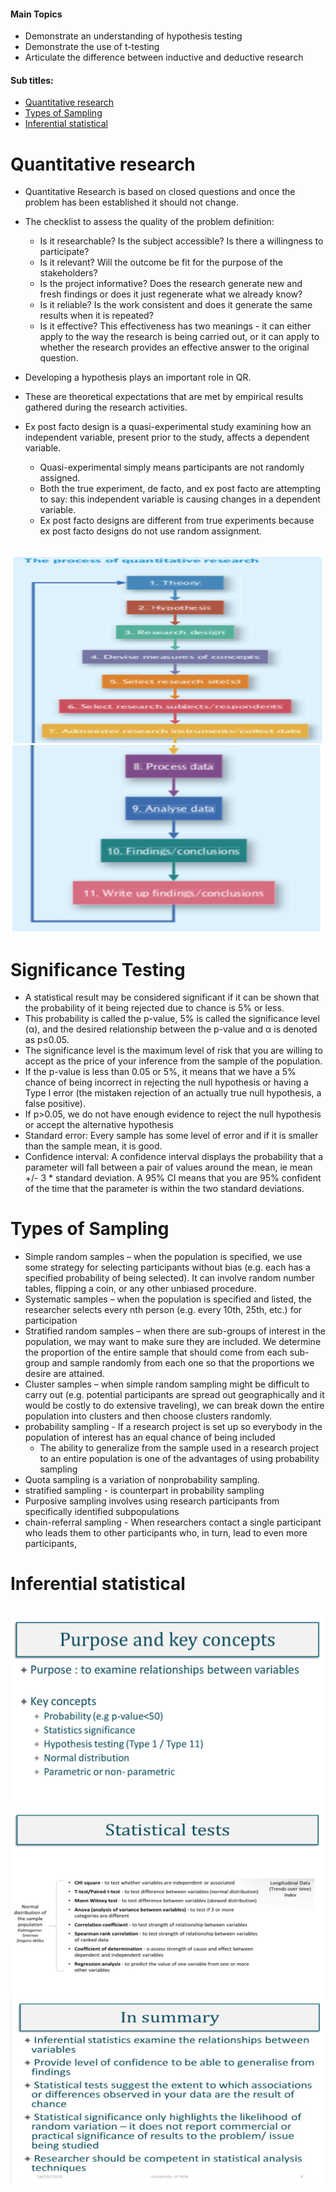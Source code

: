 #### Main Topics

* Demonstrate an understanding of hypothesis testing
* Demonstrate the use of t-testing
* Articulate the difference between inductive and deductive research

#### Sub titles:

* [Quantitative research](#quantitative-research)
* [Types of Sampling](#types-of-sampling)
* [Inferential statistical](#inferential-statistical)

# Quantitative research

* Quantitative Research is based on closed questions and once the problem has been established it should not change.
* The checklist to assess the quality of the problem definition:
    * Is it researchable? Is the subject accessible? Is there a willingness to participate?
    * Is it relevant? Will the outcome be fit for the purpose of the stakeholders?
    * Is the project informative? Does the research generate new and fresh findings or does it just regenerate what we
      already know?
    * Is it reliable? Is the work consistent and does it generate the same results when it is repeated?
    * Is it effective? This effectiveness has two meanings - it can either apply to the way the research is being
      carried out, or it can apply to whether the research provides an effective answer to the original question.

* Developing a hypothesis plays an important role in QR.
* These are theoretical expectations that are met by empirical results gathered during the research activities.
* Ex post facto design is a quasi-experimental study examining how an independent variable, present prior to the study,
  affects a dependent variable.
    * Quasi-experimental simply means participants are not randomly assigned.
    * Both the true experiment, de facto, and ex post facto are attempting to say: this independent variable is causing
      changes in a dependent variable.
    * Ex post facto designs are different from true experiments because ex post facto designs do not use random
      assignment.

</br><img src="./img/4/1.png" alt="alt text" width="500" height="300">
</br><img src="./img/4/2.png" alt="alt text" width="500" height="300">

# Significance Testing

* A statistical result may be considered significant if it can be shown that the probability of it being rejected due to
  chance is 5% or less.
* This probability is called the p-value, 5% is called the significance level (α), and the desired relationship between
  the p-value and α is denoted as p≤0.05.
* The significance level is the maximum level of risk that you are willing to accept as the price of your inference from
  the sample of the population.
* If the p-value is less than 0.05 or 5%, it means that we have a 5% chance of being incorrect in rejecting the null
  hypothesis or having a Type I error (the mistaken rejection of an actually true null hypothesis, a false positive).
* If p>0.05, we do not have enough evidence to reject the null hypothesis or accept the alternative hypothesis
* Standard error: Every sample has some level of error and if it is smaller than the sample mean, it is good.
* Confidence interval: A confidence interval displays the probability that a parameter will fall between a pair of
  values around the mean, ie mean +/- 3 * standard deviation. A 95% CI means that you are 95% confident of the time that
  the parameter is within the two standard deviations.

# Types of Sampling

* Simple random samples – when the population is specified, we use some strategy for selecting participants without
  bias (e.g. each has a specified probability of being selected). It can involve random number tables, flipping a coin,
  or any other unbiased procedure.
* Systematic samples – when the population is specified and listed, the researcher selects every nth person (e.g. every
  10th, 25th, etc.) for participation
* Stratified random samples – when there are sub-groups of interest in the population, we may want to make sure they are
  included. We determine the proportion of the entire sample that should come from each sub-group and sample randomly
  from each one so that the proportions we desire are attained.
* Cluster samples – when simple random sampling might be difficult to carry out (e.g. potential participants are spread
  out geographically and it would be costly to do extensive traveling), we can break down the entire population into
  clusters and then choose clusters randomly.
* probability sampling - If a research project is set up so everybody in the population of interest has an equal chance of being included
  * The ability to generalize from the sample used in a research project to an entire population is one of the advantages of using probability sampling
* Quota sampling is a variation of nonprobability sampling.  
* stratified sampling - is counterpart in probability sampling 
* Purposive sampling involves using research participants from specifically identified subpopulations
* chain-referral sampling  - When researchers contact a single participant who leads them to other participants who, in turn, lead to even more participants,

# Inferential statistical

</br><img src="./img/4/3.png" alt="alt text" width="500" height="300">
</br><img src="./img/4/4.png" alt="alt text" width="500" height="300">
</br><img src="./img/4/5.png" alt="alt text" width="500" height="300">




